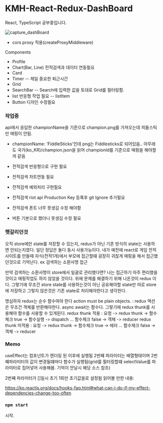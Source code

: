 # KMH-React-Redux-DashBoard

React, TypeScript 공부중입니다.

![capture_dashBoard](https://user-images.githubusercontent.com/42853144/146757125-2f6d1364-eac8-4a01-981c-fd997e6a7ada.png)



* cors proxy 적용(createProxyMiddleware)


Components
 - Profile
 - Chart(Bar, Line) 전적검색과 데이터 연동필요
 - Card
 - Timer
    -- 제일 중요한 퇴근시간
 - Grid
 - SearchBar
    -- Search에 입력한 값을 토대로 Grid를 필터링함.
 - list 반응형 작업 필요
    -- listItem
 - Button 디자인 수정필요
 
### 작업중
api에서 응답한 championName을 기준으로 champion.png를 가져오는데 피들스틱만 매핑이 안됨.

- championName: 'FiddleSticks'인데 png는 Fiddlesticks로 되어있음.. 아무래도 국가(ko_KR)/champion.json을 읽어 championId를 기준으로 매핑을 해야할꺼 같음

- 전적검색 반응형으로 구현 필요

- 전적검색 차트연동 필요

- 전적검색 예외처리 구현필요

- 전적검색 riot api Production Key 등록후 git Ignore 추가필요

- 전적검색 폰트 너무 못생김 수정 해야함

- 버튼 기본으로 했더니 못생김 수정 필요

### 햇갈리던것
오직 store에만 state를 저장할 수 있는지, redux가 아닌 기존 방식의 state는 사용하면 안되는지였다.
일단 정답은 둘다 동시 사용가능이다.
내가 예전에 react로 게임 전적 사이트를 만들때 자식(전적1개)에서 부모에 접근할떄 굉장히 귀찮게 매핑을 해서 접근했던것으로 기억난다. ex 검색하는 소환사명 접근

만약 검색하는 소환사명이 store에서 일괄로 관리했다면? 나는 접근하기 아주 편리했을것이고 매핑작업도 하지 않았을 것이다. 위에 문제를 해결하기 위해 나온것이 redux 이다.
그렇기에 무조건 store state를 사용하는것이 아닌 공유해야할 state만 따로 store에 저장하고 그렇지 않은것은 기존 state로 처리해야한다고 생각한다.

 명심하자 redux는 순수 함수여야 한다
 action must be plain objects. : redux 액션은 무조건 객체를 반환해야한다. async await는 함수다. 그렇기에 redux thunk를 사용해야 함수를 사용할 수 있게된다.
 redux thunk 적용 : 요청 -> redux thunk -> 함수체크 true -> 함수실행 -> dispatch ... 함수체크 false ->  객체 -> reducer
 redux thunk 미적용 : 요청 -> redux thunk -> 함수체크 true -> 에러 ... 함수체크 false ->  객체 -> reducer

### Memo
useEffect는 컴포넌트가 렌더링 된 이후에 실행됨
2번쨰 파라미터는 배열형태이며 2번쨰파라미터의 값이 변경될떄마다 함수가 실행됨(grid를 필터링할떄 selectValue를 파라미터로 집어넣어 사용해봄. 기억이 안날시 해당 소스 참조)

2번쨰 파라미터가 []일시 초기 1회만 초기값을로 설정됨
읽어볼 만한 내용:

https://ko.reactjs.org/docs/hooks-faq.html#what-can-i-do-if-my-effect-dependencies-change-too-often

### `npm start`
시작.
